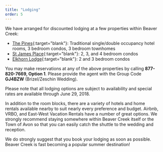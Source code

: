 ```yaml
---
title: "Lodging"
order: 5
---
```


We have arranged for discounted lodging at a few properties within Beaver Creek:
- [The Pines](http://pineslodge.rockresorts.com/){:target="blank"}: Traditional single/double occupancy hotel rooms, 3 bedroom
condos, 3 bedroom townhomes
- [St James Place](http://www.stjamesplace.net/){:target="blank"}: 2, 3, and 4 bedroom condos
- [Elkhorn Lodge](http://elkhorn-lodge.com/index.htm){:target="blank"}: 2 and 3 bedroom condos

You may make reservations at any of the above properties by calling
**877-820-7669, Option 1**. Please provide the agent with the Group Code **GJ4BZW**
(Brizel/Zeschin Wedding).

Please note that all lodging options are subject to availability and special rates are
available through June 29, 2018.

In addition to the room blocks, there are a variety of hotels and home rentals available nearby to suit nearly every preference and budget. Airbnb, VRBO, and East-West Vacation Rentals have a number of great options. We strongly recommend staying somewhere within Beaver Creek itself or the Town of Avon so that you can easily catch the shuttle to the wedding and reception.

We do strongly suggest that you book your lodging as soon as possible. Beaver Creek is fast becoming a popular summer destination!
